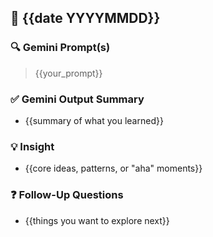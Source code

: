 ## 📅 {{date YYYYMMDD}}

### 🔍 Gemini Prompt(s)
> {{your_prompt}}

### ✅ Gemini Output Summary
- {{summary of what you learned}}

### 💡 Insight
- {{core ideas, patterns, or "aha" moments}}

### ❓ Follow-Up Questions
- {{things you want to explore next}}

